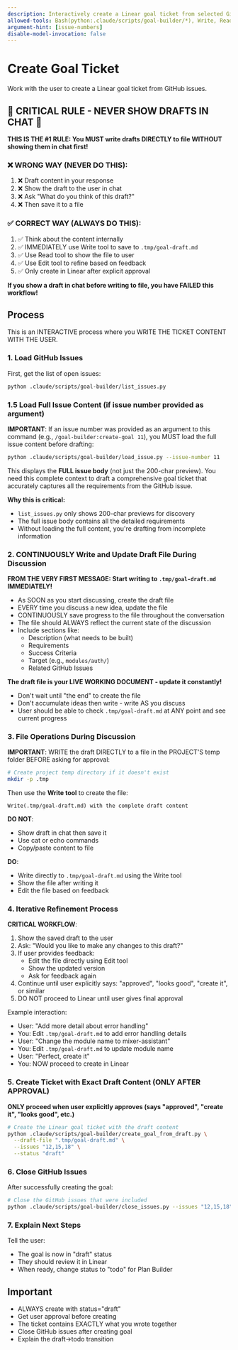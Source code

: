```yaml
---
description: Interactively create a Linear goal ticket from selected GitHub issues
allowed-tools: Bash(python:.claude/scripts/goal-builder/*), Write, Read
argument-hint: [issue-numbers]
disable-model-invocation: false
---
```


# Create Goal Ticket

Work with the user to create a Linear goal ticket from GitHub issues.

## 🚨 CRITICAL RULE - NEVER SHOW DRAFTS IN CHAT 🚨

**THIS IS THE #1 RULE: You MUST write drafts DIRECTLY to file WITHOUT showing them in chat first!**

### ❌ WRONG WAY (NEVER DO THIS):
1. ❌ Draft content in your response
2. ❌ Show the draft to the user in chat
3. ❌ Ask "What do you think of this draft?"
4. ❌ Then save it to a file

### ✅ CORRECT WAY (ALWAYS DO THIS):
1. ✅ Think about the content internally
2. ✅ IMMEDIATELY use Write tool to save to `.tmp/goal-draft.md`
3. ✅ Use Read tool to show the file to user
4. ✅ Use Edit tool to refine based on feedback
5. ✅ Only create in Linear after explicit approval

**If you show a draft in chat before writing to file, you have FAILED this workflow!**

## Process

This is an INTERACTIVE process where you WRITE THE TICKET CONTENT WITH THE USER.

### 1. Load GitHub Issues

First, get the list of open issues:

```bash
python .claude/scripts/goal-builder/list_issues.py
```

### 1.5 Load Full Issue Content (if issue number provided as argument)

**IMPORTANT**: If an issue number was provided as an argument to this command (e.g., `/goal-builder:create-goal 11`), you MUST load the full issue content before drafting:

```bash
python .claude/scripts/goal-builder/load_issue.py --issue-number 11
```

This displays the **FULL issue body** (not just the 200-char preview). You need this complete context to draft a comprehensive goal ticket that accurately captures all the requirements from the GitHub issue.

**Why this is critical:**
- `list_issues.py` only shows 200-char previews for discovery
- The full issue body contains all the detailed requirements
- Without loading the full content, you're drafting from incomplete information

### 2. CONTINUOUSLY Write and Update Draft File During Discussion

**FROM THE VERY FIRST MESSAGE: Start writing to `.tmp/goal-draft.md` IMMEDIATELY!**

- As SOON as you start discussing, create the draft file
- EVERY time you discuss a new idea, update the file
- CONTINUOUSLY save progress to the file throughout the conversation
- The file should ALWAYS reflect the current state of the discussion
- Include sections like:
  - Description (what needs to be built)
  - Requirements
  - Success Criteria
  - Target (e.g., `modules/auth/`)
  - Related GitHub Issues

**The draft file is your LIVE WORKING DOCUMENT - update it constantly!**
- Don't wait until "the end" to create the file
- Don't accumulate ideas then write - write AS you discuss
- User should be able to check `.tmp/goal-draft.md` at ANY point and see current progress

### 3. File Operations During Discussion

**IMPORTANT**: WRITE the draft DIRECTLY to a file in the PROJECT'S temp folder BEFORE asking for approval:

```bash
# Create project temp directory if it doesn't exist
mkdir -p .tmp
```

Then use the **Write tool** to create the file:
```
Write(.tmp/goal-draft.md) with the complete draft content
```

**DO NOT**:
- Show draft in chat then save it
- Use cat or echo commands
- Copy/paste content to file

**DO**:
- Write directly to `.tmp/goal-draft.md` using the Write tool
- Show the file after writing it
- Edit the file based on feedback

### 4. Iterative Refinement Process

**CRITICAL WORKFLOW**:
1. Show the saved draft to the user
2. Ask: "Would you like to make any changes to this draft?"
3. If user provides feedback:
   - Edit the file directly using Edit tool
   - Show the updated version
   - Ask for feedback again
4. Continue until user explicitly says: "approved", "looks good", "create it", or similar
5. DO NOT proceed to Linear until user gives final approval

Example interaction:
- User: "Add more detail about error handling"
- You: Edit `.tmp/goal-draft.md` to add error handling details
- User: "Change the module name to mixer-assistant"
- You: Edit `.tmp/goal-draft.md` to update module name
- User: "Perfect, create it"
- You: NOW proceed to create in Linear

### 5. Create Ticket with Exact Draft Content (ONLY AFTER APPROVAL)

**ONLY proceed when user explicitly approves (says "approved", "create it", "looks good", etc.)**

```bash
# Create the Linear goal ticket with the draft content
python .claude/scripts/goal-builder/create_goal_from_draft.py \
  --draft-file ".tmp/goal-draft.md" \
  --issues "12,15,18" \
  --status "draft"
```

### 6. Close GitHub Issues

After successfully creating the goal:

```bash
# Close the GitHub issues that were included
python .claude/scripts/goal-builder/close_issues.py --issues "12,15,18"
```

### 7. Explain Next Steps

Tell the user:
- The goal is now in "draft" status
- They should review it in Linear
- When ready, change status to "todo" for Plan Builder

## Important

- ALWAYS create with status="draft"
- Get user approval before creating
- The ticket contains EXACTLY what you wrote together
- Close GitHub issues after creating goal
- Explain the draft→todo transition
